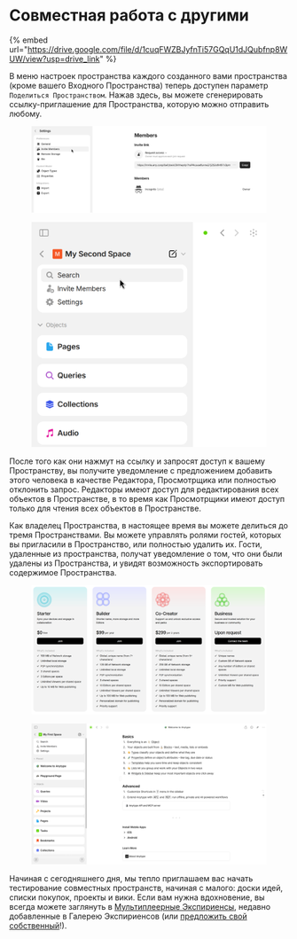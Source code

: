 # Совместная работа с другими

{% embed url="https://drive.google.com/file/d/1cuqFWZBJyfnTi57GQqU1dJQubfnp8WUW/view?usp=drive_link" %}

В меню настроек пространства каждого созданного вами пространства (кроме вашего Входного Пространства) теперь доступен параметр `Поделиться Пространством`. Нажав здесь, вы можете сгенерировать ссылку-приглашение для Пространства, которую можно отправить любому.

<div>

<figure><img src="../../../.gitbook/assets/image (57).png" alt=""><figcaption></figcaption></figure>

<figure><img src="../../../.gitbook/assets/image (56).png" alt=""><figcaption></figcaption></figure>

</div>

После того как они нажмут на ссылку и запросят доступ к вашему Пространству, вы получите уведомление с предложением добавить этого человека в качестве Редактора, Просмотрщика или полностью отклонить запрос. Редакторы имеют доступ для редактирования всех объектов в Пространстве, в то время как Просмотрщики имеют доступ только для чтения всех объектов в Пространстве.

Как владелец Пространства, в настоящее время вы можете делиться до тремя Пространствами. Вы можете управлять ролями гостей, которых вы пригласили в Пространство, или полностью удалить их. Гости, удаленные из пространства, получат уведомление о том, что они были удалены из Пространства, и увидят возможность экспортировать содержимое Пространства.

<div>

<figure><img src="../../../.gitbook/assets/image (63).png" alt=""><figcaption></figcaption></figure>

<figure><img src="../../../.gitbook/assets/image (61).png" alt=""><figcaption></figcaption></figure>

</div>

Начиная с сегодняшнего дня, мы тепло приглашаем вас начать тестирование совместных пространств, начиная с малого: доски идей, списки покупок, проекты и вики. Если вам нужна вдохновение, вы всегда можете заглянуть в [Мультиплеерные Экспириенсы](https://gallery.any.coop), недавно добавленные в Галерею Экспириенсов (или [предложить свой собственный](../../use-cases/any-experience-gallery.md)!).
